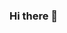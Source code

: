 ### Hi there 👋

<!--
**quynhthach/QuynhThach** is a ✨ _special_ ✨ repository because its `README.md` (this file) appears on your GitHub profile.

Here are some ideas to get you started:

- 🔭 I’m working on some Web Development projects.
- 🌱 I’m learning AI and ML.
- 👯 I’m open to talk about any AI and ML projects. 
- 🤔 If anyone wants to team up for hackathon, contact me. 
- 📫 Contact me: thachdangdiemquynh@gmail.com
- 😄 Pronouns: she/her/hers.
- ⚡ Fun fact: I am a gamer and I love doing arts.
